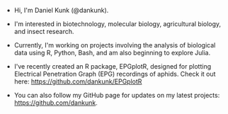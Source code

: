 - Hi, I'm Daniel Kunk (@dankunk).

- I'm interested in biotechnology, molecular biology, agricultural biology, and insect research.

- Currently, I'm working on projects involving the analysis of biological data using R, Python, Bash, and am also beginning to explore Julia.

- I've recently created an R package, EPGplotR, designed for plotting Electrical Penetration Graph (EPG) recordings of aphids. Check it out here: https://github.com/dankunk/EPGplotR

- You can also follow my GitHub page for updates on my latest projects: https://github.com/dankunk.
